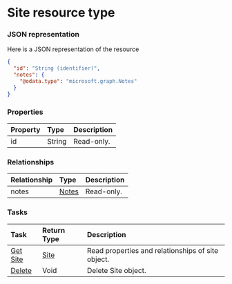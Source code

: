 # Site resource type



### JSON representation

Here is a JSON representation of the resource

```json
{
  "id": "String (identifier)",
  "notes": {
    "@odata.type": "microsoft.graph.Notes"
  }
}

```
### Properties
| Property	   | Type	|Description|
|:---------------|:--------|:----------|
|id|String| Read-only.|

### Relationships
| Relationship | Type	|Description|
|:---------------|:--------|:----------|
|notes|[Notes](notes.md)| Read-only.|

### Tasks

| Task		   | Return Type	|Description|
|:---------------|:--------|:----------|
|[Get Site](../api/site_get.md) | [Site](site.md) |Read properties and relationships of site object.|
|[Delete](../api/site_delete.md) | Void	|Delete Site object. |

<!-- uuid: f53a2376-b068-4fba-a817-18b0b3acecf0
2015-10-09 16:05:03 UTC -->